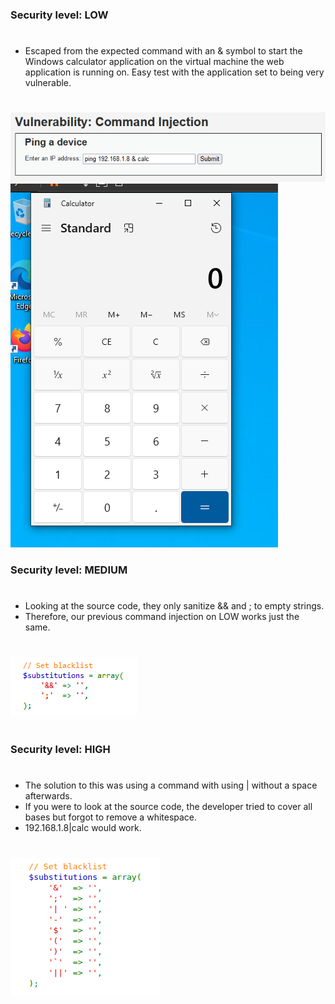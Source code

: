 ### Security level: LOW
#
* Escaped from the expected command with an & symbol to start the Windows calculator
  application on the virtual machine the web application is running on. Easy test with
  the application set to being very vulnerable.
#
![](./images/CommandInjection_Low1.png)
![](./images/CommandInjection_Low2.png)

### Security level: MEDIUM
#
* Looking at the source code, they only sanitize && and ; to empty strings. 
* Therefore, our previous command injection on LOW works just the same.
#
![](./images/CommandInjection_Medium1.png)
#
### Security level: HIGH
#
* The solution to this was using a command with using | without a space afterwards.
* If you were to look at the source code, the developer tried to cover all bases but forgot to remove a whitespace.
* 192.168.1.8|calc would work.
#
![](./images/CommandInjection_Medium2.png)
